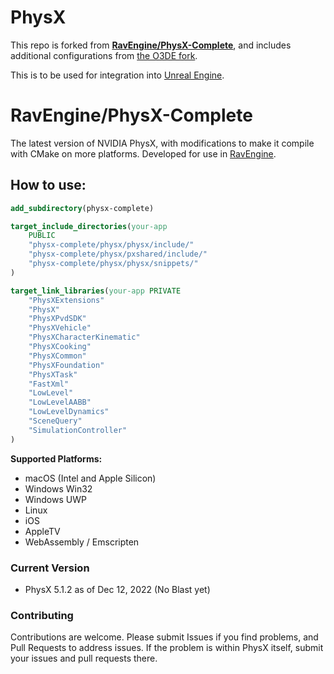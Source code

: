 # PhysX

This repo is forked from **[RavEngine/PhysX-Complete](https://github.com/RavEngine/PhysX-Complete)**, and includes additional configurations from [the O3DE fork](https://github.com/o3de/PhysX).

This is to be used for integration into [Unreal Engine](https://github.com/lucasfisher0/UE5X).

# RavEngine/PhysX-Complete
The latest version of NVIDIA PhysX, with modifications to make it compile with CMake on more platforms.
Developed for use in [RavEngine](https://github.com/RavEngine/RavEngine). 

## How to use:
```cmake
add_subdirectory(physx-complete)

target_include_directories(your-app
	PUBLIC 
	"physx-complete/physx/physx/include/" 
	"physx-complete/physx/pxshared/include/" 
	"physx-complete/physx/physx/snippets/"
)

target_link_libraries(your-app PRIVATE 
	"PhysXExtensions"
	"PhysX"
	"PhysXPvdSDK"
	"PhysXVehicle"
	"PhysXCharacterKinematic"
	"PhysXCooking"
	"PhysXCommon"
	"PhysXFoundation"
	"PhysXTask"
	"FastXml"
	"LowLevel"
	"LowLevelAABB"
	"LowLevelDynamics"
	"SceneQuery"
	"SimulationController"
)
```

**Supported Platforms:**
- macOS (Intel and Apple Silicon)
- Windows Win32
- Windows UWP
- Linux
- iOS 
- AppleTV 
- WebAssembly / Emscripten


### Current Version
- PhysX 5.1.2 as of Dec 12, 2022 (No Blast yet)

### Contributing
Contributions are welcome. Please submit Issues if you find problems, and Pull Requests to address issues. If the problem is
within PhysX itself, submit your issues and pull requests there. 
